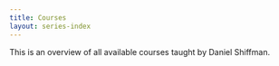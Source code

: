 ```yaml
---
title: Courses
layout: series-index
---
```


This is an overview of all available courses taught by Daniel Shiffman.
